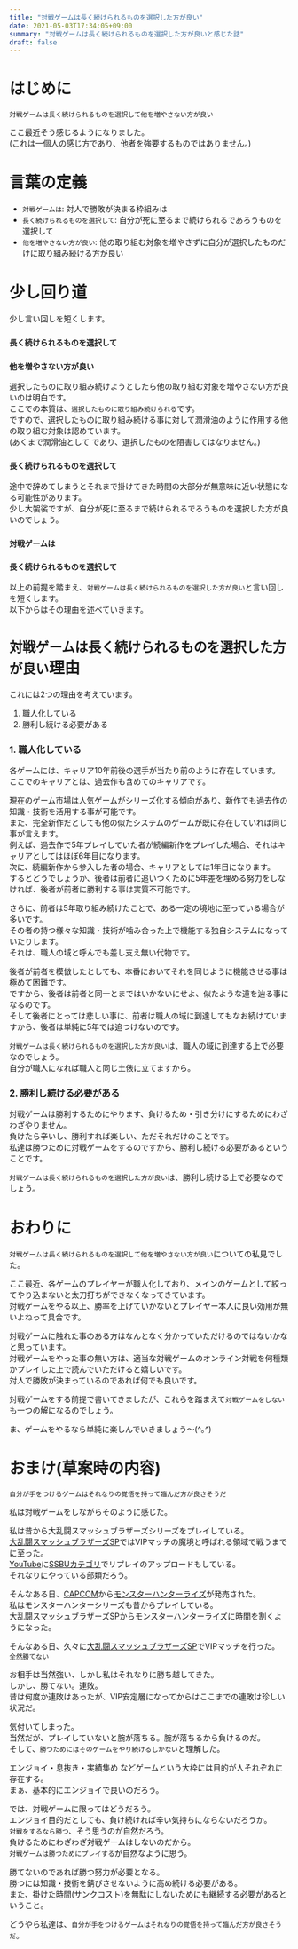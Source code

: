 ```yaml
---
title: "対戦ゲームは長く続けられるものを選択した方が良い"
date: 2021-05-03T17:34:05+09:00
summary: "対戦ゲームは長く続けられるものを選択した方が良いと感じた話"
draft: false
---
```

# はじめに
`対戦ゲームは長く続けられるものを選択して他を増やさない方が良い`  

ここ最近そう感じるようになりました。  
(これは一個人の感じ方であり、他者を強要するものではありません。)

# 言葉の定義
* `対戦ゲームは`: 対人で勝敗が決まる枠組みは
* `長く続けられるものを選択して`: 自分が死に至るまで続けられるであろうものを選択して
* `他を増やさない方が良い`: 他の取り組む対象を増やさずに自分が選択したものだけに取り組み続ける方が良い

# 少し回り道
少し言い回しを短くします。

### `長く続けられるものを選択して`
### `他を増やさない方が良い`
選択したものに取り組み続けようとしたら他の取り組む対象を増やさない方が良いのは明白です。  
ここでの本質は、`選択したものに取り組み続けられる`です。  
ですので、選択したものに取り組み続ける事に対して潤滑油のように作用する他の取り組む対象は認めています。  
(あくまで潤滑油として であり、選択したものを阻害してはなりません。)

### `長く続けられるものを選択して`
途中で辞めてしまうとそれまで掛けてきた時間の大部分が無意味に近い状態になる可能性があります。  
少し大袈裟ですが、自分が死に至るまで続けられるでろうものを選択した方が良いのでしょう。  

### `対戦ゲームは`
### `長く続けられるものを選択して`
以上の前提を踏まえ、`対戦ゲームは長く続けられるものを選択した方が良い`と言い回しを短くします。  
以下からはその理由を述べていきます。

# `対戦ゲームは長く続けられるものを選択した方が良い`理由
これには2つの理由を考えています。
1. 職人化している
2. 勝利し続ける必要がある

### 1. 職人化している
各ゲームには、キャリア10年前後の選手が当たり前のように存在しています。  
ここでのキャリアとは、過去作も含めてのキャリアです。  

現在のゲーム市場は人気ゲームがシリーズ化する傾向があり、新作でも過去作の知識・技術を活用する事が可能です。  
また、完全新作だとしても他の似たシステムのゲームが既に存在していれば同じ事が言えます。  
例えば、過去作で5年プレイしていた者が続編新作をプレイした場合、それはキャリアとしてはほぼ6年目になります。  
次に、続編新作から参入した者の場合、キャリアとしては1年目になります。  
するとどうでしょうか、後者は前者に追いつくために5年差を埋める努力をしなければ、後者が前者に勝利する事は実質不可能です。  

さらに、前者は5年取り組み続けたことで、ある一定の境地に至っている場合が多いです。  
その者の持つ様々な知識・技術が噛み合った上で機能する独自システムになっていたりします。  
それは、職人の域と呼んでも差し支え無い代物です。  

後者が前者を模倣したとしても、本番においてそれを同じように機能させる事は極めて困難です。  
ですから、後者は前者と同一とまではいかないにせよ、似たような道を辿る事になるのです。  
そして後者にとっては悲しい事に、前者は職人の域に到達してもなお続けていますから、後者は単純に5年では追つけないのです。  

`対戦ゲームは長く続けられるものを選択した方が良い`は、職人の域に到達する上で必要なのでしょう。  
自分が職人になれば職人と同じ土俵に立てますから。

### 2. 勝利し続ける必要がある
対戦ゲームは勝利するためにやります、負けるため・引き分けにするためにわざわざやりません。  
負けたら辛いし、勝利すれば楽しい、ただそれだけのことです。  
私達は勝つために対戦ゲームをするのですから、勝利し続ける必要があるということです。  

`対戦ゲームは長く続けられるものを選択した方が良い`は、勝利し続ける上で必要なのでしょう。  

# おわりに
`対戦ゲームは長く続けられるものを選択して他を増やさない方が良い`についての私見でした。  

ここ最近、各ゲームのプレイヤーが職人化しており、メインのゲームとして絞ってやり込まないと太刀打ちができなくなってきています。  
対戦ゲームをやる以上、勝率を上げていかないとプレイヤー本人に良い効用が無いよねって具合です。  

対戦ゲームに触れた事のある方はなんとなく分かっていただけるのではないかなと思っています。  
対戦ゲームをやった事の無い方は、適当な対戦ゲームのオンライン対戦を何種類かプレイした上で読んでいただけると嬉しいです。  
対人で勝敗が決まっているのであれば何でも良いです。  

対戦ゲームをする前提で書いてきましたが、これらを踏まえて`対戦ゲームをしない`も一つの解になるのでしょう。  

ま、ゲームをやるなら単純に楽しんでいきましょう〜(^｡^)  

# おまけ(草案時の内容)
`自分が手をつけるゲームはそれなりの覚悟を持って臨んだ方が良さそうだ`  

私は対戦ゲームをしながらそのように感じた。  

私は昔から大乱闘スマッシュブラザーズシリーズをプレイしている。  
[大乱闘スマッシュブラザーズSP](https://www.smashbros.com/ja_JP/)ではVIPマッチの魔境と呼ばれる領域で戦うまでに至った。  
[YouTube](https://www.youtube.com/)に[SSBUカテゴリ](https://www.youtube.com/playlist?list=PL_9qQB8n0uXMH7TxOvfdAI5VeOM2Qsapp)でリプレイのアップロードもしている。  
それなりにやっている部類だろう。  

そんなある日、[CAPCOM](https://www.capcom.co.jp/)から[モンスターハンターライズ](https://www.capcom.co.jp/monsterhunter/rise/)が発売された。  
私はモンスターハンターシリーズも昔からプレイしている。  
[大乱闘スマッシュブラザーズSP](https://www.smashbros.com/ja_JP/)から[モンスターハンターライズ](https://www.capcom.co.jp/monsterhunter/rise/)に時間を割くようになった。  

そんなある日、久々に[大乱闘スマッシュブラザーズSP](https://www.smashbros.com/ja_JP/)でVIPマッチを行った。  
`全然勝てない`  

お相手は当然強い、しかし私はそれなりに勝ち越してきた。  
しかし、勝てない。連敗。  
昔は何度か連敗はあったが、VIP安定層になってからはここまでの連敗は珍しい状況だ。  

気付いてしまった。  
当然だが、プレイしていないと腕が落ちる。腕が落ちるから負けるのだ。  
そして、`勝つためにはそのゲームをやり続けるしかない`と理解した。  

エンジョイ・息抜き・実績集め などゲームという大枠には目的が人それぞれに存在する。  
まぁ、基本的にエンジョイで良いのだろう。  

では、対戦ゲームに限ってはどうだろう。  
エンジョイ目的だとしても、負け続ければ辛い気持ちにならないだろうか。  
`対戦をするなら勝つ`、そう思うのが自然だろう。  
負けるためにわざわざ対戦ゲームはしないのだから。  
`対戦ゲームは勝つためにプレイする`が自然なように思う。  

勝てないのであれば勝つ努力が必要となる。  
勝つには知識・技術を錆びさせないように高め続ける必要がある。  
また、掛けた時間(サンクコスト)を無駄にしないためにも継続する必要があるということ。  

どうやら私達は、`自分が手をつけるゲームはそれなりの覚悟を持って臨んだ方が良さそうだ`。
